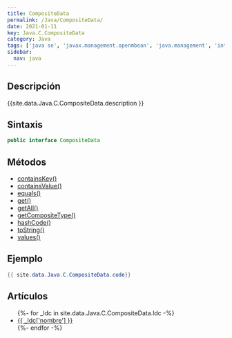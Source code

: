 ```yaml
---
title: CompositeData
permalink: /Java/CompositeData/
date: 2021-01-11
key: Java.C.CompositeData
category: Java
tags: ['java se', 'javax.management.openmbean', 'java.management', 'interface java', 'Java 1.5']
sidebar: 
  nav: java
---
```


## Descripción
{{site.data.Java.C.CompositeData.description }}

## Sintaxis
~~~java
public interface CompositeData
~~~

## Métodos
* [containsKey()](/Java/CompositeData/containsKey)
* [containsValue()](/Java/CompositeData/containsValue)
* [equals()](/Java/CompositeData/equals)
* [get()](/Java/CompositeData/get)
* [getAll()](/Java/CompositeData/getAll)
* [getCompositeType()](/Java/CompositeData/getCompositeType)
* [hashCode()](/Java/CompositeData/hashCode)
* [toString()](/Java/CompositeData/toString)
* [values()](/Java/CompositeData/values)

## Ejemplo
~~~java
{{ site.data.Java.C.CompositeData.code}}
~~~

## Artículos
<ul>
{%- for _ldc in site.data.Java.C.CompositeData.ldc -%}
   <li>
       <a href="{{_ldc['url'] }}">{{ _ldc['nombre'] }}</a>
   </li>
{%- endfor -%}
</ul>
